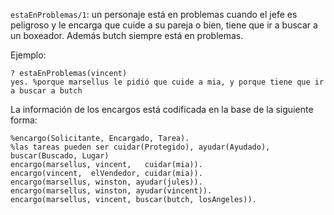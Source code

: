 `estaEnProblemas/1`: un personaje está en problemas cuando
el jefe es peligroso y le encarga que cuide a su pareja
o bien, tiene que ir a buscar a un boxeador.
Además butch siempre está en problemas.

Ejemplo:
```
? estaEnProblemas(vincent)
yes. %porque marsellus le pidió que cuide a mia, y porque tiene que ir a buscar a butch
```

La información de los encargos está codificada en la base de la siguiente forma:
```
%encargo(Solicitante, Encargado, Tarea).
%las tareas pueden ser cuidar(Protegido), ayudar(Ayudado), buscar(Buscado, Lugar)
encargo(marsellus, vincent,   cuidar(mia)).
encargo(vincent,  elVendedor, cuidar(mia)).
encargo(marsellus, winston, ayudar(jules)).
encargo(marsellus, winston, ayudar(vincent)).
encargo(marsellus, vincent, buscar(butch, losAngeles)).
```
